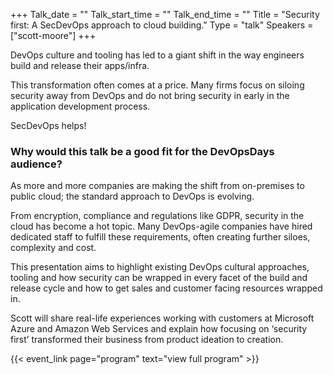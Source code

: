 +++
Talk_date = ""
Talk_start_time = ""
Talk_end_time = ""
Title = "Security first: A SecDevOps approach to cloud building."
Type = "talk"
Speakers = ["scott-moore"]
+++

DevOps culture and tooling has led to a giant shift in the way engineers build and release their apps/infra.

This transformation often comes at a price. Many firms focus on siloing security away from DevOps and do not bring security in early in the application development process.

SecDevOps helps!


### Why would this talk be a good fit for the DevOpsDays audience?

As more and more companies are making the shift from on-premises to public cloud; the standard approach to DevOps is evolving.

From encryption, compliance and regulations like GDPR, security in the cloud has become a hot topic. Many DevOps-agile companies have hired dedicated staff to fulfill these requirements, often creating further siloes, complexity and cost.

This presentation aims to highlight existing DevOps cultural approaches, tooling and how security can be wrapped in every facet of the build and release cycle and how to get sales and customer facing resources wrapped in.

Scott will share real-life experiences working with customers at Microsoft Azure and Amazon Web Services and explain how focusing on ‘security first’ transformed their business from product ideation to creation.

{{< event_link page="program" text="view full program" >}}
